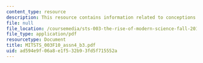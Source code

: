 ```yaml
---
content_type: resource
description: This resource contains information related to conceptions.
file: null
file_location: /coursemedia/sts-003-the-rise-of-modern-science-fall-2010/ad594e9f06a8e1f532b93fd5f715552a_MITSTS_003F10_assn4_b3.pdf
file_type: application/pdf
resourcetype: Document
title: MITSTS_003F10_assn4_b3.pdf
uid: ad594e9f-06a8-e1f5-32b9-3fd5f715552a
---
```

